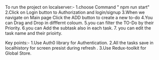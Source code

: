 To run the project on localserver:-
1.choose Command " npm run start"
2.Click on Login button to Authorization and login/signup
3.When we navigate on Main page Click the ADD button to create a new to-do
4.You can Drag and Drop in difffernt coloum.
5.you can filter the TO-Do by their Priority.
6.you can Add the subtask also in each task. 7. you can edit the task name and their prioirty.

Key points:-
1.Use Auth0 library for Authentication.
2.All the tasks save in localhistory for screen presist during refresh .
3.Use Redux-toolkit for Global Store.
